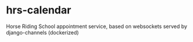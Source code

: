 # hrs-calendar
Horse Riding School appointment service, based on websockets served by django-channels (dockerized)
